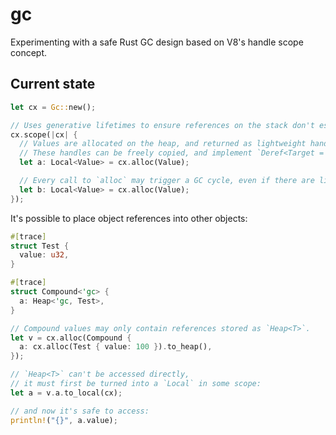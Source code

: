 # gc

Experimenting with a safe Rust GC design based on V8's handle scope concept.

## Current state

```rust
let cx = Gc::new();

// Uses generative lifetimes to ensure references on the stack don't escape their scope
cx.scope(|cx| {
  // Values are allocated on the heap, and returned as lightweight handles.
  // These handles can be freely copied, and implement `Deref<Target = T>`.
  let a: Local<Value> = cx.alloc(Value);

  // Every call to `alloc` may trigger a GC cycle, even if there are live references.
  let b: Local<Value> = cx.alloc(Value);
});
```

It's possible to place object references into other objects:
```rust
#[trace]
struct Test {
  value: u32,
}

#[trace]
struct Compound<'gc> {
  a: Heap<'gc, Test>,
}

// Compound values may only contain references stored as `Heap<T>`.
let v = cx.alloc(Compound {
  a: cx.alloc(Test { value: 100 }).to_heap(),
});

// `Heap<T>` can't be accessed directly,
// it must first be turned into a `Local` in some scope:
let a = v.a.to_local(cx);

// and now it's safe to access:
println!("{}", a.value);
```
